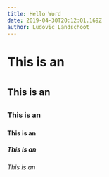 ```yaml
---
title: Hello Word
date: 2019-04-30T20:12:01.169Z
author: Ludovic Landschoot
---
```


# This is an <h1>
## This is an <h2>
### This is an <h3>
#### This is an <h4>
##### This is an <h5>
###### This is an <h6>